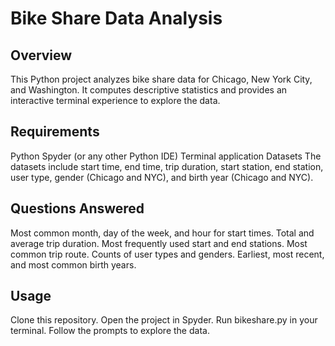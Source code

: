 # Bike Share Data Analysis
## Overview
This Python project analyzes bike share data for Chicago, New York City, and Washington. It computes descriptive statistics and provides an interactive terminal experience to explore the data.

## Requirements
Python
Spyder (or any other Python IDE)
Terminal application
Datasets
The datasets include start time, end time, trip duration, start station, end station, user type, gender (Chicago and NYC), and birth year (Chicago and NYC).

## Questions Answered
Most common month, day of the week, and hour for start times.
Total and average trip duration.
Most frequently used start and end stations.
Most common trip route.
Counts of user types and genders.
Earliest, most recent, and most common birth years.

## Usage
Clone this repository.
Open the project in Spyder.
Run bikeshare.py in your terminal.
Follow the prompts to explore the data.
